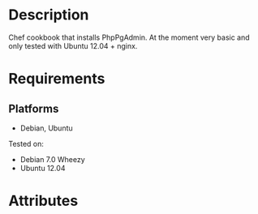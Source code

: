Description
====

Chef cookbook that installs PhpPgAdmin. At the moment very basic and only tested with Ubuntu 12.04 + nginx.

Requirements
============

## Platforms
* Debian, Ubuntu

Tested on:

* Debian 7.0 Wheezy
* Ubuntu 12.04


Attributes
==========

